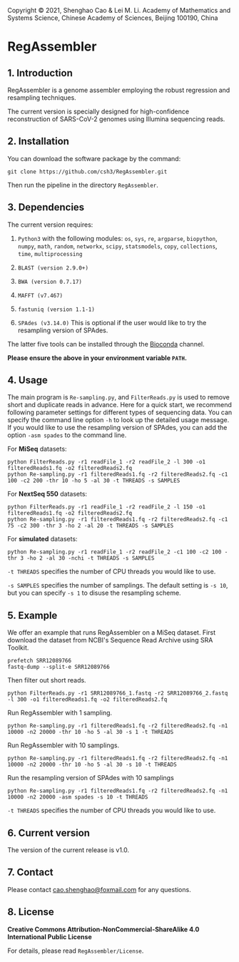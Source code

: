 Copyright © 2021, Shenghao Cao & Lei M. Li. Academy of Mathematics and Systems Science, Chinese Academy of Sciences, Beijing 100190, China

# RegAssembler

## 1. Introduction
RegAssembler is a genome assembler employing the robust regression and resampling techniques.

The current version is specially designed for high-confidence reconstruction of SARS-CoV-2 genomes using Illumina sequencing reads.

## 2. Installation
You can download the software package by the command:

```
git clone https://github.com/csh3/RegAssembler.git
```

Then run the pipeline in the directory `RegAssembler`.

## 3. Dependencies
The current version requires:

1. `Python3` with the following modules: 
`os`, `sys`, `re`, `argparse`, `biopython`, `numpy`, `math`, `random`, `networkx`, `scipy`, `statsmodels`, `copy`, `collections`, `time`, `multiprocessing`

2. `BLAST (version 2.9.0+)`
3. `BWA (version 0.7.17)`
4. `MAFFT (v7.467)`
5. `fastuniq (version 1.1-1)`
6. `SPAdes (v3.14.0)` This is optional if the user would like to try the resampling version of SPAdes.

The latter five tools can be installed through the [Bioconda](https://bioconda.github.io/) channel. 

**Please ensure the above in your environment variable `PATH`.**

## 4. Usage
The main program is `Re-sampling.py`, and `FilterReads.py` is used to remove short and duplicate reads in advance. Here for a quick start, we recommend following parameter settings for different types of sequencing data. You can specify the command line option `-h` to look up the detailed usage message. If you would like to use the resampling version of SPAdes, you can add the option `-asm spades` to the command line. 

For **MiSeq** datasets:

```
python FilterReads.py -r1 readFile_1 -r2 readFile_2 -l 300 -o1 filteredReads1.fq -o2 filteredReads2.fq
python Re-sampling.py -r1 filteredReads1.fq -r2 filteredReads2.fq -c1 100 -c2 200 -thr 10 -ho 5 -al 30 -t THREADS -s SAMPLES
```

For **NextSeq 550** datasets:

```
python FilterReads.py -r1 readFile_1 -r2 readFile_2 -l 150 -o1 filteredReads1.fq -o2 filteredReads2.fq
python Re-sampling.py -r1 filteredReads1.fq -r2 filteredReads2.fq -c1 75 -c2 300 -thr 3 -ho 2 -al 20 -t THREADS -s SAMPLES
```

For **simulated** datasets:

```
python Re-sampling.py -r1 readFile_1 -r2 readFile_2 -c1 100 -c2 100 -thr 3 -ho 2 -al 30 -nchi -t THREADS -s SAMPLES
```

`-t THREADS` specifies the number of CPU threads you would like to use. 

`-s SAMPLES` specifies the number of samplings. The default setting is `-s 10`, but you can specify `-s 1` to disuse the resampling scheme.

## 5. Example
We offer an example that runs RegAssembler on a MiSeq dataset. First download the dataset from NCBI's Sequence Read Archive using SRA Toolkit.

```
prefetch SRR12089766
fastq-dump --split-e SRR12089766
```

Then filter out short reads.

```
python FilterReads.py -r1 SRR12089766_1.fastq -r2 SRR12089766_2.fastq -l 300 -o1 filteredReads1.fq -o2 filteredReads2.fq
```
Run RegAssembler with 1 sampling.

```
python Re-sampling.py -r1 filteredReads1.fq -r2 filteredReads2.fq -n1 10000 -n2 20000 -thr 10 -ho 5 -al 30 -s 1 -t THREADS
```
Run RegAssembler with 10 samplings.

```
python Re-sampling.py -r1 filteredReads1.fq -r2 filteredReads2.fq -n1 10000 -n2 20000 -thr 10 -ho 5 -al 30 -s 10 -t THREADS
```

Run the resampling version of SPAdes with 10 samplings

```
python Re-sampling.py -r1 filteredReads1.fq -r2 filteredReads2.fq -n1 10000 -n2 20000 -asm spades -s 10 -t THREADS
```
`-t THREADS` specifies the number of CPU threads you would like to use. 

## 6. Current version

The version of the current release is v1.0.


## 7. Contact

Please contact <cao.shenghao@foxmail.com> for any questions.

## 8. License

**Creative Commons Attribution-NonCommercial-ShareAlike 4.0 International Public License**

For details, please read `RegAssembler/License`.
